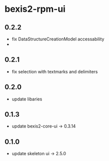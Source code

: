 # bexis2-rpm-ui

## 0.2.2
- fix DataStructureCreationModel accessability
- 
## 0.2.1
- fix selection with textmarks and delimiters

## 0.2.0

- update libaries

## 0.1.3

- update bexis2-core-ui -> 0.3.14

## 0.1.0

- update skeleton ui -> 2.5.0
